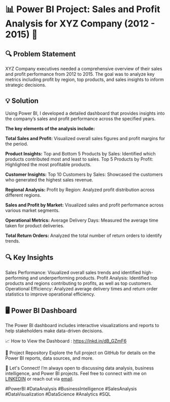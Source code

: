 # 📊 Power BI Project: Sales and Profit Analysis for XYZ Company (2012 - 2015) 🚀

## 🔍 Problem Statement
XYZ Company executives needed a comprehensive overview of their sales and profit performance from 2012 to 2015. The goal was to analyze key metrics including profit by region, top products, and sales insights to inform strategic decisions.

## 💡 Solution
Using Power BI, I developed a detailed dashboard that provides insights into the company’s sales and profit performance across the specified years. 

**The key elements of the analysis include:**

**Total Sales and Profit:** Visualized overall sales figures and profit margins for the period.

**Product Insights:** 
 Top and Bottom 5 Products by Sales: Identified which products contributed most and least to sales.
 Top 5 Products by Profit: Highlighted the most profitable products.
 
**Customer Insights:** 
 Top 10 Customers by Sales: Showcased the customers who generated the highest sales revenue.
 
**Regional Analysis:** 
  Profit by Region: Analyzed profit distribution across different regions.
 
**Sales and Profit by Market:** 
  Visualized sales and profit performance across various market segments.
  
**Operational Metrics:** 
  Average Delivery Days: Measured the average time taken for product deliveries.
  
**Total Return Orders:** 
  Analyzed the total number of return orders to identify trends.

## 🔍 Key Insights

Sales Performance: Visualized overall sales trends and identified high-performing and underperforming products.
Profit Analysis: Identified top products and regions contributing to profits, as well as top customers.
Operational Efficiency: Analyzed average delivery times and return order statistics to improve operational efficiency.

## 🖥️ Power BI Dashboard
The Power BI dashboard includes interactive visualizations and reports to help stakeholders make data-driven decisions.

📈 How to View the Dashboard : https://lnkd.in/dB_GZmF6

🔗 Project Repository
Explore the full project on GitHub for details on the Power BI reports, data sources, and more.

💬 Let's Connect!
I’m always open to discussing data analysis, business intelligence, and Power BI projects. Feel free to connect with me on [LINKEDIN](https://www.linkedin.com/in/nishigandhianalyst/)
 or reach out via [email](nishigandhi1998@gmail.com).

#PowerBI #DataAnalysis #BusinessIntelligence #SalesAnalysis #DataVisualization #DataScience #Analytics #SQL
